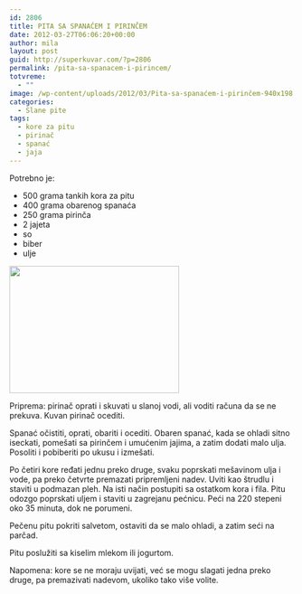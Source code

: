 ```yaml
---
id: 2806
title: PITA SA SPANAĆEM I PIRINČEM
date: 2012-03-27T06:06:20+00:00
author: mila
layout: post
guid: http://superkuvar.com/?p=2806
permalink: /pita-sa-spanacem-i-pirincem/
totvreme:
  - ""
image: /wp-content/uploads/2012/03/Pita-sa-spanaćem-i-pirinčem-940x198.jpg
categories:
  - Slane pite
tags:
  - kore za pitu
  - pirinač
  - spanać
  - jaja
---
```

Potrebno je:

  * 500 grama tankih kora za pitu
  * 400 grama obarenog spanaća
  * 250 grama pirinča
  * 2 jajeta
  * so
  * biber
  * ulje

<img class="alignnone size-medium wp-image-2844" title="Pita sa spanaćem i pirinčem" src="//superkuvar.com/wp-content/uploads/2012/03/Pita-sa-spana%C4%87em-i-pirin%C4%8Dem-300x225.jpg" alt="" width="300" height="225" /> 

Priprema: pirinač oprati i skuvati u slanoj vodi, ali voditi računa da se ne prekuva. Kuvan pirinač ocediti.

Spanać očistiti, oprati, obariti i ocediti. Obaren spanać, kada se ohladi sitno iseckati, pomešati sa pirinčem i umućenim jajima, a zatim dodati malo ulja. Posoliti i pobiberiti po ukusu i izmešati.

Po četiri kore ređati jednu preko druge, svaku poprskati mešavinom ulja i vode, pa preko četvrte premazati pripremljeni nadev. Uviti kao štrudlu i staviti u podmazan pleh. Na isti način postupiti sa ostatkom kora i fila. Pitu odozgo poprskati uljem i staviti u zagrejanu pećnicu. Peći na 220 stepeni oko 35 minuta, dok ne porumeni.

Pečenu pitu pokriti salvetom, ostaviti da se malo ohladi, a zatim seći na parčad.

Pitu poslužiti sa kiselim mlekom ili jogurtom.

Napomena: kore se ne moraju uvijati, već se mogu slagati jedna preko druge, pa premazivati nadevom, ukoliko tako više volite.